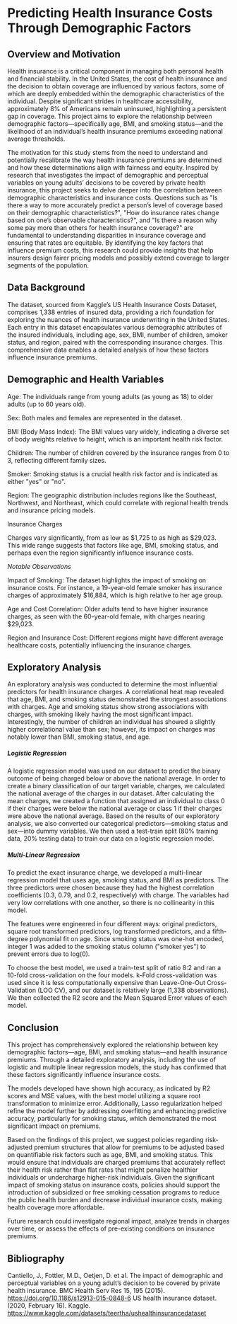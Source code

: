 # Predicting Health Insurance Costs Through Demographic Factors

## Overview and Motivation

Health insurance is a critical component in managing both personal health and financial stability. In the United States, the cost of health insurance and the decision to obtain coverage are influenced by various factors, some of which are deeply embedded within the demographic characteristics of the individual. Despite significant strides in healthcare accessibility, approximately 8% of Americans remain uninsured, highlighting a persistent gap in coverage. This project aims to explore the relationship between demographic factors—specifically age, BMI, and smoking status—and the likelihood of an individual’s health insurance premiums exceeding national average thresholds.

The motivation for this study stems from the need to understand and potentially recalibrate the way health insurance premiums are determined and how these determinations align with fairness and equity. Inspired by research that investigates the impact of demographic and perceptual variables on young adults’ decisions to be covered by private health insurance, this project seeks to delve deeper into the correlation between demographic characteristics and insurance costs. Questions such as "Is there a way to more accurately predict a person’s level of coverage based on their demographic characteristics?", "How do insurance rates change based on one’s observable characteristics?", and "Is there a reason why some pay more than others for health insurance coverage?" are fundamental to understanding disparities in insurance coverage and ensuring that rates are equitable. By identifying the key factors that influence premium costs, this research could provide insights that help insurers design fairer pricing models and possibly extend coverage to larger segments of the population.

## Data Background

The dataset, sourced from Kaggle’s US Health Insurance Costs Dataset, comprises 1,338 entries of insured data, providing a rich foundation for exploring the nuances of health insurance underwriting in the United States. Each entry in this dataset encapsulates various demographic attributes of the insured individuals, including age, sex, BMI, number of children, smoker status, and region, paired with the corresponding insurance charges. This comprehensive data enables a detailed analysis of how these factors influence insurance premiums.

## Demographic and Health Variables

Age: The individuals range from young adults (as young as 18) to older adults (up to 60 years old).

Sex: Both males and females are represented in the dataset.

BMI (Body Mass Index): The BMI values vary widely, indicating a diverse set of body weights relative to height, which is an important health risk factor.

Children: The number of children covered by the insurance ranges from 0 to 3, reflecting different family sizes.

Smoker: Smoking status is a crucial health risk factor and is indicated as either "yes" or "no".

Region: The geographic distribution includes regions like the Southeast, Northwest, and Northeast, which could correlate with regional health trends and insurance pricing models.

Insurance Charges

Charges vary significantly, from as low as $1,725 to as high as $29,023. This wide range suggests that factors like age, BMI, smoking status, and perhaps even the region significantly influence insurance costs.

*Notable Observations*

Impact of Smoking: The dataset highlights the impact of smoking on insurance costs. For instance, a 19-year-old female smoker has insurance charges of approximately $16,884, which is high relative to her age group.

Age and Cost Correlation: Older adults tend to have higher insurance charges, as seen with the 60-year-old female, with charges nearing $29,023.

Region and Insurance Cost: Different regions might have different average healthcare costs, potentially influencing the insurance charges.

## Exploratory Analysis

An exploratory analysis was conducted to determine the most influential predictors for health insurance charges. A correlational heat map revealed that age, BMI, and smoking status demonstrated the strongest associations with charges. Age and smoking status show strong associations with charges, with smoking likely having the most significant impact. Interestingly, the number of children an individual has showed a slightly higher correlational value than sex; however, its impact on charges was notably lower than BMI, smoking status, and age.

##### Logistic Regression

A logistic regression model was used on our dataset to predict the binary outcome of being charged below or above the national average. In order to create a binary classification of our target variable, charges, we calculated the national average of the charges in our dataset. After calculating the mean charges, we created a function that assigned an individual to class 0 if their charges were below the national average or class 1 if their charges were above the national average. Based on the results of our exploratory analysis, we also converted our categorical predictors—smoking status and sex—into dummy variables. We then used a test-train split (80% training data, 20% testing data) to train our data on a logistic regression model.

##### Multi-Linear Regression

To predict the exact insurance charge, we developed a multi-linear regression model that uses age, smoking status, and BMI as predictors. The three predictors were chosen because they had the highest correlation coefficients (0.3, 0.79, and 0.2, respectively) with charge. The variables had very low correlations with one another, so there is no collinearity in this model.

The features were engineered in four different ways: original predictors, square root transformed predictors, log transformed predictors, and a fifth-degree polynomial fit on age. Since smoking status was one-hot encoded, integer 1 was added to the smoking status column ("smoker yes") to prevent errors due to log(0).

To choose the best model, we used a train-test split of ratio 8:2 and ran a 10-fold cross-validation on the four models. k-Fold cross-validation was used since it is less computationally expensive than Leave-One-Out Cross-Validation (LOO CV), and our dataset is relatively large (1,338 observations). We then collected the R2 score and the Mean Squared Error values of each model.

## Conclusion

This project has comprehensively explored the relationship between key demographic factors—age, BMI, and smoking status—and health insurance premiums. Through a detailed exploratory analysis, including the use of logistic and multiple linear regression models, the study has confirmed that these factors significantly influence insurance costs.

The models developed have shown high accuracy, as indicated by R2 scores and MSE values, with the best model utilizing a square root transformation to minimize error. Additionally, Lasso regularization helped refine the model further by addressing overfitting and enhancing predictive accuracy, particularly for smoking status, which demonstrated the most significant impact on premiums.

Based on the findings of this project, we suggest policies regarding risk-adjusted premium structures that allow for premiums to be adjusted based on quantifiable risk factors such as age, BMI, and smoking status. This would ensure that individuals are charged premiums that accurately reflect their health risk rather than flat rates that might penalize healthier individuals or undercharge higher-risk individuals. Given the significant impact of smoking status on insurance costs, policies should support the introduction of subsidized or free smoking cessation programs to reduce the public health burden and decrease individual insurance costs, making health coverage more affordable.

Future research could investigate regional impact, analyze trends in charges over time, or assess the effects of pre-existing conditions on insurance premiums.

## Bibliography
Cantiello, J., Fottler, M.D., Oetjen, D. et al. The impact of demographic and perceptual variables on a young adult’s decision to be covered by private health insurance. BMC Health Serv Res 15, 195 (2015). https://doi.org/10.1186/s12913-015-0848-6
US health insurance dataset. (2020, February 16). Kaggle. https://www.kaggle.com/datasets/teertha/ushealthinsurancedataset
